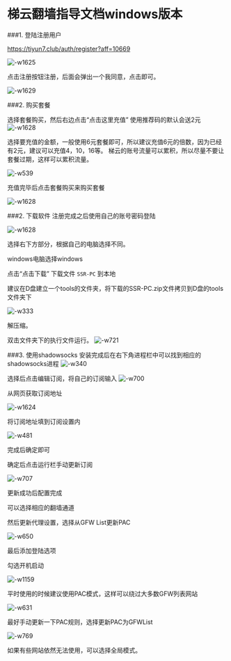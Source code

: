 # 梯云翻墙指导文档windows版本

###1. 登陆注册用户

https://tiyun7.club/auth/register?aff=10669

![-w1625](http://ossp.pengjunjie.com/mweb/15521028754455.jpg)

点击注册按钮注册，后面会弹出一个我同意，点击即可。

![-w1629](http://ossp.pengjunjie.com/mweb/15521029517718.jpg)

###2. 购买套餐

选择套餐购买，然后右边点击“点击这里充值”
使用推荐码的默认会送2元
![-w1628](http://ossp.pengjunjie.com/mweb/15521035004618.jpg)

选择要充值的金额，一般使用6元套餐即可，所以建议充值6元的倍数，因为已经有2元，建议可以充值4，10，16等。
梯云的账号流量可以累积，所以尽量不要让套餐过期，这样可以累积流量。

![-w539](http://ossp.pengjunjie.com/mweb/15521035871892.jpg)

充值完毕后点击套餐购买来购买套餐

![-w1628](http://ossp.pengjunjie.com/mweb/15521038415899.jpg)


###2. 下载软件
注册完成之后使用自己的账号密码登陆

![-w1628](http://ossp.pengjunjie.com/mweb/15521030761548.jpg)

选择右下方部分，根据自己的电脑选择不同。

windows电脑选择windows

点击“点击下载” 下载文件 `SSR-PC` 到本地

建议在D盘建立一个tools的文件夹，将下载的SSR-PC.zip文件拷贝到D盘的tools文件夹下

![-w333](http://ossp.pengjunjie.com/mweb/15521127172504.jpg)


解压缩。

双击文件夹下的执行文件运行。
![-w721](http://ossp.pengjunjie.com/mweb/15521127833339.jpg)


###3. 使用shadowsocks
安装完成后在右下角进程栏中可以找到相应的shadowsocks进程
![-w340](http://ossp.pengjunjie.com/mweb/15521128883542.jpg)

选择后点击编辑订阅，将自己的订阅输入
![-w700](http://ossp.pengjunjie.com/mweb/15521129317798.jpg)

从网页获取订阅地址

![-w1624](http://ossp.pengjunjie.com/mweb/15521117227559.jpg)

将订阅地址填到订阅设置内

![-w481](http://ossp.pengjunjie.com/mweb/15521117705767.jpg)


完成后确定即可

确定后点击运行栏手动更新订阅

![-w707](http://ossp.pengjunjie.com/mweb/15521129720988.jpg)

更新成功后配置完成

可以选择相应的翻墙通道



然后更新代理设置，选择从GFW List更新PAC

![-w650](http://ossp.pengjunjie.com/mweb/15521130100335.jpg)

最后添加登陆选项

勾选开机启动

![-w1159](http://ossp.pengjunjie.com/mweb/15521130529195.jpg)


平时使用的时候建议使用PAC模式，这样可以绕过大多数GFW列表网站

![-w631](http://ossp.pengjunjie.com/mweb/15521131229083.jpg)


最好手动更新一下PAC规则，选择更新PAC为GFWList

![-w769](http://ossp.pengjunjie.com/mweb/15521131728914.jpg)


如果有些网站依然无法使用，可以选择全局模式。

